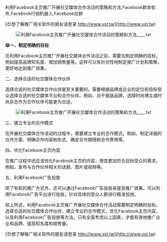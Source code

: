 利用Facebook主页推广开展社交媒体合作活动的策略和方法,Facebook群发软件,Facebook行销机器人,Facebook拉群

[😍想了解推广相关软件的朋友请登录 http://www.vst.tw](http://www.vst.tw)

 <center><img src="https://vst.tw/MP4/tuiguang/png/5.png" alt="利用Facebook主页推广开展社交媒体合作活动的策略和方法____.txt"></center>

**😄一、制定明确的目标**

在利用Facebook主页推广开展社交媒体合作活动之前，需要先制定明确的目标，例如提高品牌知名度、增加销售量等。这样可以有针对性地制定推广计划和策略，更好地达到推广效果。

二、选择合适的社交媒体合作伙伴

选择合适的社交媒体合作伙伴是至关重要的，需要根据品牌或企业的定位和目标受众选择合适的社交媒体平台和合作伙伴。例如，对于服装品牌，选择时尚博主或时尚杂志作为合作伙伴可能更为合适。

 <center><img src="https://vst.tw/MP4/tuiguang/png/3.png" alt="利用Facebook主页推广开展社交媒体合作活动的策略和方法____.txt"></center>

三、建立专业的合作模式

在开展社交媒体合作活动的过程中，需要建立专业的合作模式。例如，制定详细的合作方案、明确合作内容和形式、确定合作期限和合作费用等。

四、优化Facebook主页内容

在推广过程中还应该优化Facebook主页的内容，使其更加符合目标受众的需求。例如，发布与合作伙伴相关的话题、图片或视频等。

五、利用Facebook广告投放

除了有机的推广方式外，还可以通过Facebook广告投放来提高推广效果。可以利用Facebook广告平台进行投放，针对具体的受众人群进行精准投放。

综上所述，利用Facebook主页推广开展社交媒体合作活动需要制定明确的目标，选择合适的社交媒体合作伙伴，建立专业的合作模式，优化Facebook主页内容，以及利用Facebook广告投放等方法。只有全面考虑以上因素，才能有效地推广企业和品牌，提高知名度和销售量。

[😍想了解推广相关软件的朋友请登录 http://www.vst.tw](http://www.vst.tw)



